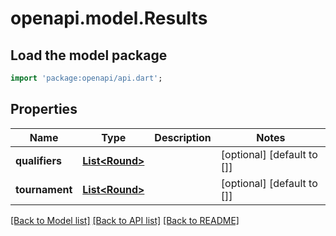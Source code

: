 # openapi.model.Results

## Load the model package
```dart
import 'package:openapi/api.dart';
```

## Properties
Name | Type | Description | Notes
------------ | ------------- | ------------- | -------------
**qualifiers** | [**List&lt;Round&gt;**](Round.md) |  | [optional] [default to []]
**tournament** | [**List&lt;Round&gt;**](Round.md) |  | [optional] [default to []]

[[Back to Model list]](../README.md#documentation-for-models) [[Back to API list]](../README.md#documentation-for-api-endpoints) [[Back to README]](../README.md)


